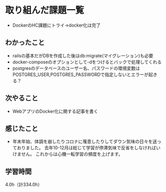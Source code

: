 # 取り組んだ課題一覧
- DockerのHC課題にトライ→docker化は完了

## わかったこと
- railsの基本だがDBを作成した後はdb:migrate(マイグレーション)も必要
- docker-composeのオプションとして-dをつけるとバックで処理してくれる
- postgresのデータベースのユーザー名、パスワードの環境変数はPOSTGRES_USER,POSTGRES_PASSWORDで指定しないとエラーが起きる？

## 次やること
- WebアプリのDocker化に関する記事を書く

## 感じたこと
- 年末年始、体調を崩したりコロナに罹患したりしてダウン気味の日々を送っておりました。
去年10-12月は総じて学習が停滞気味で反省をしなければいけません。
これからは心機一転学習の頻度を上げます。
  
## 学習時間　
4.0h（計334.0h）
